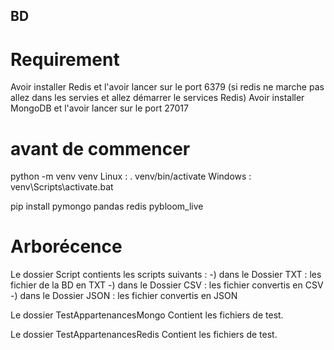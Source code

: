 ## BD

# Requirement

Avoir installer Redis et l'avoir lancer sur le port 6379 (si redis ne marche pas allez dans les servies et allez démarrer le services Redis)
Avoir installer MongoDB et l'avoir lancer sur le port 27017

# avant de commencer
python -m venv venv
Linux : . venv/bin/activate 
Windows : venv\Scripts\activate.bat

pip install pymongo pandas redis pybloom_live

# Arborécence

Le dossier Script contients les scripts suivants :
-) dans le Dossier TXT : les fichier de la BD en TXT
-) dans le Dossier CSV : les fichier convertis en CSV
-) dans le Dossier JSON : les fichier convertis en JSON

Le dossier TestAppartenancesMongo Contient les fichiers de test.

Le dossier TestAppartenancesRedis Contient les fichiers de test.

